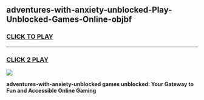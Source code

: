 
## adventures-with-anxiety-unblocked-Play-Unblocked-Games-Online-objbf
<h3>
<a href="https://premium76.site?title=adventures-with-anxiety-unblocked&ref=25A">CLICK TO PLAY</a></h3>
<hr>

<h3>
<a href="https://premium76.site?title=adventures-with-anxiety-unblocked&ref=25A">CLICK 2 PLAY</a>
  
</h3>

<a href="https://premium76.site?title=adventures-with-anxiety-unblocked&ref=25A"><img src="https://clearcache.store/games.png"></a>


**adventures-with-anxiety-unblocked games unblocked: Your Gateway to Fun and Accessible Online Gaming**

